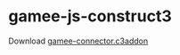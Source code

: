 # gamee-js-construct3


Download [gamee-connector.c3addon](https://github.com/gameeapp/gamee-js-construct3/raw/master/plugin/gamee-connector.c3addon)
